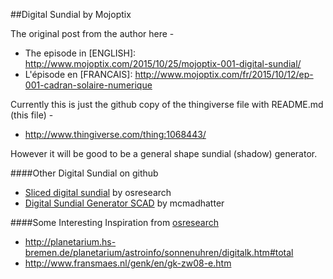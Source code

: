 ##Digital Sundial by Mojoptix

The original post from the author here - 
* The episode in [ENGLISH]: http://www.mojoptix.com/2015/10/25/mojoptix-001-digital-sundial/
* L'épisode en [FRANCAIS]: http://www.mojoptix.com/fr/2015/10/12/ep-001-cadran-solaire-numerique

Currently this is just the github copy of the thingiverse file with README.md (this file) -
* http://www.thingiverse.com/thing:1068443/

However it will be good to be a general shape sundial (shadow) generator.

####Other Digital Sundial on github
* [Sliced digital sundial](https://github.com/osresearch/gnomon) by osresearch
* [Digital Sundial Generator SCAD](https://gist.github.com/mcmadhatter/63ac565c92e911a6d0f9) by mcmadhatter

####Some Interesting Inspiration from [osresearch](https://github.com/osresearch/gnomon#inspiration)
* http://planetarium.hs-bremen.de/planetarium/astroinfo/sonnenuhren/digitalk.htm#total
* http://www.fransmaes.nl/genk/en/gk-zw08-e.htm
